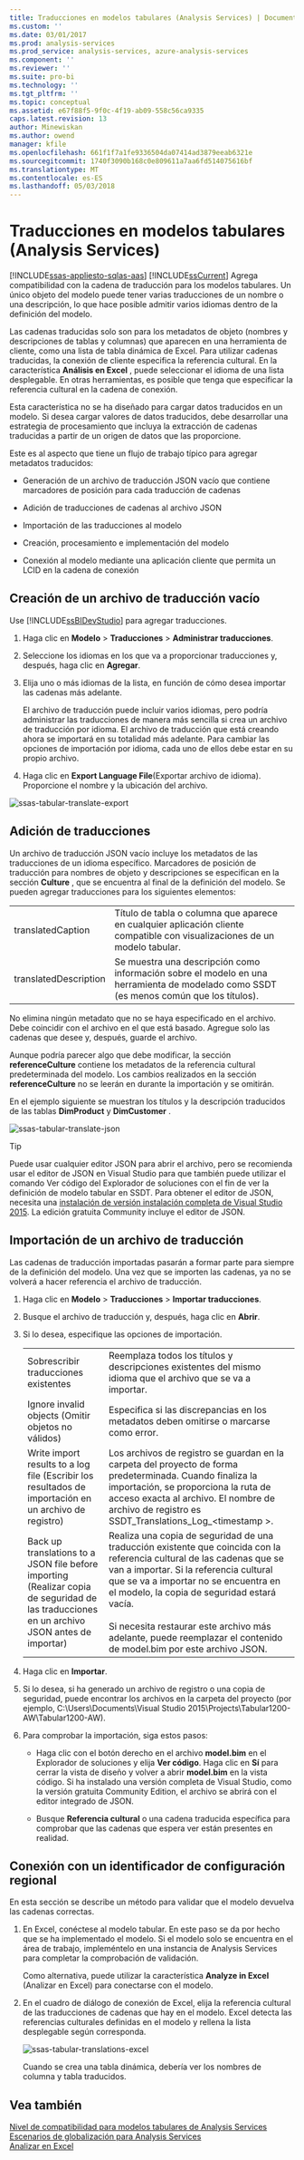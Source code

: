 ```yaml
---
title: Traducciones en modelos tabulares (Analysis Services) | Documentos de Microsoft
ms.custom: ''
ms.date: 03/01/2017
ms.prod: analysis-services
ms.prod_service: analysis-services, azure-analysis-services
ms.component: ''
ms.reviewer: ''
ms.suite: pro-bi
ms.technology: ''
ms.tgt_pltfrm: ''
ms.topic: conceptual
ms.assetid: e67f88f5-9f0c-4f19-ab09-558c56ca9335
caps.latest.revision: 13
author: Minewiskan
ms.author: owend
manager: kfile
ms.openlocfilehash: 661f1f7a1fe9336504da07414ad3879eeab6321e
ms.sourcegitcommit: 1740f3090b168c0e809611a7aa6fd514075616bf
ms.translationtype: MT
ms.contentlocale: es-ES
ms.lasthandoff: 05/03/2018
---
```

# <a name="translations-in-tabular-models-analysis-services"></a>Traducciones en modelos tabulares (Analysis Services)
[!INCLUDE[ssas-appliesto-sqlas-aas](../../includes/ssas-appliesto-sqlas-aas.md)]
  [!INCLUDE[ssCurrent](../../includes/sscurrent-md.md)] Agrega compatibilidad con la cadena de traducción para los modelos tabulares. Un único objeto del modelo puede tener varias traducciones de un nombre o una descripción, lo que hace posible admitir varios idiomas dentro de la definición del modelo.  
  
 Las cadenas traducidas solo son para los metadatos de objeto (nombres y descripciones de tablas y columnas) que aparecen en una herramienta de cliente, como una lista de tabla dinámica de Excel.  Para utilizar cadenas traducidas, la conexión de cliente especifica la referencia cultural. En la característica **Análisis en Excel** , puede seleccionar el idioma de una lista desplegable. En otras herramientas, es posible que tenga que especificar la referencia cultural en la cadena de conexión.  
  
 Esta característica no se ha diseñado para cargar datos traducidos en un modelo. Si desea cargar valores de datos traducidos, debe desarrollar una estrategia de procesamiento que incluya la extracción de cadenas traducidas a partir de un origen de datos que las proporcione.  
  
 Este es al aspecto que tiene un flujo de trabajo típico para agregar metadatos traducidos:  
  
-   Generación de un archivo de traducción JSON vacío que contiene marcadores de posición para cada traducción de cadenas  
  
-   Adición de traducciones de cadenas al archivo JSON  
  
-   Importación de las traducciones al modelo  
  
-   Creación, procesamiento e implementación del modelo  
  
-   Conexión al modelo mediante una aplicación cliente que permita un LCID en la cadena de conexión  
  
## <a name="create-an-empty-translation-file"></a>Creación de un archivo de traducción vacío  
 Use [!INCLUDE[ssBIDevStudio](../../includes/ssbidevstudio-md.md)] para agregar traducciones.  
  
1.  Haga clic en **Modelo** > **Traducciones** > **Administrar traducciones**.  
  
2.  Seleccione los idiomas en los que va a proporcionar traducciones y, después, haga clic en **Agregar**.  
  
3.  Elija uno o más idiomas de la lista, en función de cómo desea importar las cadenas más adelante.  
  
     El archivo de traducción puede incluir varios idiomas, pero podría administrar las traducciones de manera más sencilla si crea un archivo de traducción por idioma. El archivo de traducción que está creando ahora se importará en su totalidad más adelante. Para cambiar las opciones de importación por idioma, cada uno de ellos debe estar en su propio archivo.  
  
4.  Haga clic en **Export Language File**(Exportar archivo de idioma).  Proporcione el nombre y la ubicación del archivo.  
  
 ![ssas-tabular-translate-export](../../analysis-services/tabular-models/media/ssas-tabular-translate-export.png "ssas-tabular-translate-export")  
  
## <a name="add-translations"></a>Adición de traducciones  
 Un archivo de traducción JSON vacío incluye los metadatos de las traducciones de un idioma específico. Marcadores de posición de traducción para nombres de objeto y descripciones se especifican en la sección **Culture** , que se encuentra al final de la definición del modelo. Se pueden agregar traducciones para los siguientes elementos:  
  
|||  
|-|-|  
|translatedCaption|Título de tabla o columna que aparece en cualquier aplicación cliente compatible con visualizaciones de un modelo tabular.|  
|translatedDescription|Se muestra una descripción como información sobre el modelo en una herramienta de modelado como SSDT (es menos común que los títulos).|  
  
 No elimina ningún metadato que no se haya especificado en el archivo.  Debe coincidir con el archivo en el que está basado. Agregue solo las cadenas que desee y, después, guarde el archivo.  
  
 Aunque podría parecer algo que debe modificar, la sección  **referenceCulture** contiene los metadatos de la referencia cultural predeterminada del modelo. Los cambios realizados en la sección **referenceCulture** no se leerán en durante la importación y se omitirán.  
  
 En el ejemplo siguiente se muestran los títulos y la descripción traducidos de las tablas **DimProduct** y **DimCustomer** .  
  
 ![ssas-tabular-translate-json](../../analysis-services/tabular-models/media/ssas-tabular-translate-json.png "ssas-tabular-translate-json")  
  
> [!TIP]  
>  Puede usar cualquier editor JSON para abrir el archivo, pero se recomienda usar el editor de JSON en Visual Studio para que también puede utilizar el comando Ver código del Explorador de soluciones con el fin de ver la definición de modelo tabular en SSDT. Para obtener el editor de JSON, necesita una [instalación de versión instalación completa de Visual Studio 2015](https://www.visualstudio.com/en-us/downloads/download-visual-studio-vs.aspx). La edición gratuita Community incluye el editor de JSON.  
  
## <a name="import-a-translation-file"></a>Importación de un archivo de traducción  
 Las cadenas de traducción importadas pasarán a formar parte para siempre de la definición del modelo. Una vez que se importen las cadenas, ya no se volverá a hacer referencia el archivo de traducción.  
  
1.  Haga clic en **Modelo** > **Traducciones** > **Importar traducciones**.  
  
2.  Busque el archivo de traducción y, después, haga clic en **Abrir**.  
  
3.  Si lo desea, especifique las opciones de importación.  
  
    |||  
    |-|-|  
    |Sobrescribir traducciones existentes|Reemplaza todos los títulos y descripciones existentes del mismo idioma que el archivo que se va a importar.|  
    |Ignore invalid objects (Omitir objetos no válidos)|Especifica si las discrepancias en los metadatos deben omitirse o marcarse como error.|  
    |Write import results to a log file (Escribir los resultados de importación en un archivo de registro)|Los archivos de registro se guardan en la carpeta del proyecto de forma predeterminada. Cuando finaliza la importación, se proporciona la ruta de acceso exacta al archivo. El nombre de archivo de registro es SSDT_Translations_Log_\<timestamp >.|  
    |Back up translations to a JSON file before importing (Realizar copia de seguridad de las traducciones en un archivo JSON antes de importar)|Realiza una copia de seguridad de una traducción existente que coincida con la referencia cultural de las cadenas que se van a importar.  Si la referencia cultural que se va a importar no se encuentra en el modelo, la copia de seguridad estará vacía.<br /><br /> Si necesita restaurar este archivo más adelante, puede reemplazar el contenido de model.bim por este archivo JSON.|  
  
4.  Haga clic en **Importar**.  
  
5.  Si lo desea, si ha generado un archivo de registro o una copia de seguridad, puede encontrar los archivos en la carpeta del proyecto (por ejemplo, C:\Users\Documents\Visual Studio 2015\Projects\Tabular1200-AW\Tabular1200-AW).  
  
6.  Para comprobar la importación, siga estos pasos:  
  
    -   Haga clic con el botón derecho en el archivo **model.bim** en el Explorador de soluciones y elija **Ver código**. Haga clic en **Sí** para cerrar la vista de diseño y volver a abrir **model.bim** en la vista código.  Si ha instalado una versión completa de Visual Studio, como la versión gratuita Community Edition, el archivo se abrirá con el editor integrado de JSON.  
  
    -   Busque **Referencia cultural** o una cadena traducida específica para comprobar que las cadenas que espera ver están presentes en realidad.  
  
## <a name="connect-using-a-locale-identifier"></a>Conexión con un identificador de configuración regional  
 En esta sección se describe un método para validar que el modelo devuelva las cadenas correctas.  
  
1.  En Excel, conéctese al modelo tabular. En este paso se da por hecho que se ha implementado el modelo. Si el modelo solo se encuentra en el área de trabajo, impleméntelo en una instancia de Analysis Services para completar la comprobación de validación.  
  
     Como alternativa, puede utilizar la característica **Analyze in Excel** (Analizar en Excel) para conectarse con el modelo.  
  
2.  En el cuadro de diálogo de conexión de Excel, elija la referencia cultural de las traducciones de cadenas que hay en el modelo. Excel detecta las referencias culturales definidas en el modelo y rellena la lista desplegable según corresponda.  
  
     ![ssas-tabular-translations-excel](../../analysis-services/tabular-models/media/ssas-tabular-translations-excel.png "ssas-tabular-translations-excel")  
  
     Cuando se crea una tabla dinámica, debería ver los nombres de columna y tabla traducidos.  
  
## <a name="see-also"></a>Vea también  
 [Nivel de compatibilidad para modelos tabulares de Analysis Services](../../analysis-services/tabular-models/compatibility-level-for-tabular-models-in-analysis-services.md)   
 [Escenarios de globalización para Analysis Services](../../analysis-services/globalization-scenarios-for-analysis-services.md)   
 [Analizar en Excel](../../analysis-services/tabular-models/analyze-in-excel-ssas-tabular.md)  
  
  
